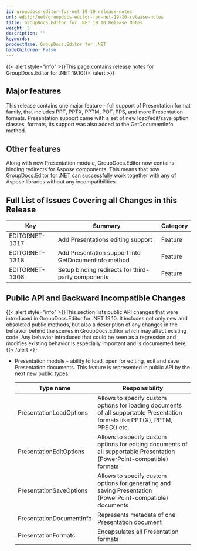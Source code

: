 ```yaml
---
id: groupdocs-editor-for-net-19-10-release-notes
url: editor/net/groupdocs-editor-for-net-19-10-release-notes
title: GroupDocs.Editor for .NET 19.10 Release Notes
weight: 5
description: ""
keywords: 
productName: GroupDocs.Editor for .NET
hideChildren: False
---
```

{{< alert style="info" >}}This page contains release notes for GroupDocs.Editor for .NET 19.10{{< /alert >}}

## Major features

This release contains one major feature - full support of Presentation format family, that includes PPT, PPTX, PPTM, POT, PPS, and more Presentation formats. Presentation support came with a set of new load/edit/save option classes, formats, its support was also added to the GetDocumentInfo method.

## Other features

Along with new Presentation module, GroupDocs.Editor now contains binding redirects for Aspose components. This means that now GroupDocs.Editor for .NET can successfully work together with any of Aspose libraries without any incompatibilities.

## Full List of Issues Covering all Changes in this Release

| Key | Summary | Category |
| --- | --- | --- |
| EDITORNET-1317 | Add Presentations editing support | Feature |
| EDITORNET-1318 | Add Presentation support into GetDocumentInfo method | Feature |
| EDITORNET-1308 | Setup binding redirects for third-party components | Feature |

## Public API and Backward Incompatible Changes

{{< alert style="info" >}}This section lists public API changes that were introduced in GroupDocs.Editor for .NET 19.10. It includes not only new and obsoleted public methods, but also a description of any changes in the behavior behind the scenes in GroupDocs.Editor which may affect existing code. Any behavior introduced that could be seen as a regression and modifies existing behavior is especially important and is documented here.{{< /alert >}}

*   Presentation module - ability to load, open for editing, edit and save Presentation documents. This feature is represented in public API by the next new public types.
    
    | Type name | Responsibility |
    | --- | --- |
    | PresentationLoadOptions | Allows to specify custom options for loading documents of all supportable Presentation formats like PPT(X), PPTM, PPS(X) etc. |
    | PresentationEditOptions | Allows to specify custom options for editing documents of all supportable Presentation (PowerPoint-compatible) formats |
    | PresentationSaveOptions | Allows to specify custom options for generating and saving Presentation (PowerPoint-compatible) documents |
    | PresentationDocumentInfo | Represents metadata of one Presentation document |
    | PresentationFormats | Encapsulates all Presentation formats |
